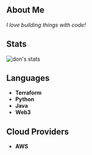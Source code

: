 ## About Me
*I love building things with code!*

## Stats

![don's stats](https://github-readme-stats.vercel.app/api?username=dbfreem&show_icons=true&theme=tokyonight&count_private=true)

## Languages
- **Terraform**
- **Python**
- **Java** 
- **Web3**
## Cloud Providers
- **AWS**
